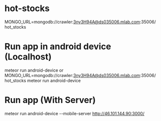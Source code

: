 # hot-stocks
MONGO_URL=mongodb://crawler:3ny3H94A@ds035006.mlab.com:35006/hot_stocks 

# Run app in android device (Localhost)
  meteor run android-device
or
  MONGO_URL=mongodb://crawler:3ny3H94A@ds035006.mlab.com:35006/hot_stocks meteor run android-device

# Run app (With Server)
meteor run android-device --mobile-server http://46.101.144.90:3000/
